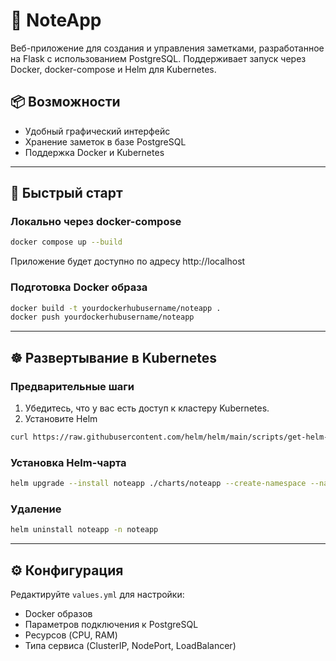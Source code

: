 # 📝 NoteApp

Веб-приложение для создания и управления заметками, разработанное на Flask с использованием PostgreSQL. Поддерживает запуск через Docker, docker-compose и Helm для Kubernetes.

## 📦 Возможности

- Удобный графический интерфейс
- Хранение заметок в базе PostgreSQL
- Поддержка Docker и Kubernetes
 
---

## 🚀 Быстрый старт

### Локально через docker-compose

```bash
docker compose up --build
```

Приложение будет доступно по адресу http://localhost

### Подготовка Docker образа

```bash
docker build -t yourdockerhubusername/noteapp .
docker push yourdockerhubusername/noteapp
```

---

## ☸️ Развертывание в Kubernetes

### Предварительные шаги

1. Убедитесь, что у вас есть доступ к кластеру Kubernetes.
2. Установите Helm

```bash
curl https://raw.githubusercontent.com/helm/helm/main/scripts/get-helm-3 | bash
```

### Установка Helm-чарта

```bash
helm upgrade --install noteapp ./charts/noteapp --create-namespace --namespace noteapp
```

### Удаление

```bash
helm uninstall noteapp -n noteapp
```

---

## ⚙️ Конфигурация

Редактируйте `values.yml` для настройки:

* Docker образов
* Параметров подключения к PostgreSQL
* Ресурсов (CPU, RAM)
* Типа сервиса (ClusterIP, NodePort, LoadBalancer)

